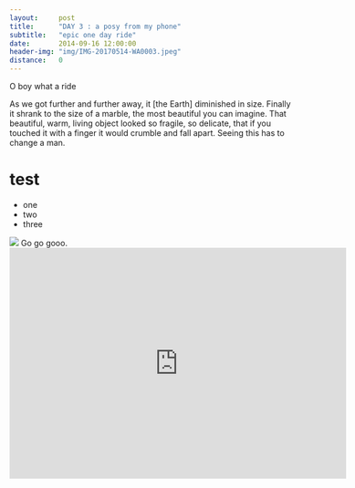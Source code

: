 ```yaml
---
layout:     post
title:      "DAY 3 : a posy from my phone"
subtitle:   "epic one day ride"
date:       2014-09-16 12:00:00
header-img: "img/IMG-20170514-WA0003.jpeg"
distance:   0
---
```


O boy what a ride

As we got further and further away, 
it [the Earth] diminished in size. Finally it shrank to the size of a marble, 
the
 most beautiful you can imagine. That beautiful, warm, living object looked so fragile, so delicate, that if you touched it with a finger it would crumble and fall apart. Seeing this has to change a man.



test
======

- one
- two
- three


<img src="{{ site.baseurl }}/img/test.jpg">
<span class="caption text-muted">Go go gooo.</span>

<iframe height='405' width='590' frameborder='0' allowtransparency='true' scrolling='no' src='https://www.strava.com/activities/948367627/embed/c76f2f7b09f0906f6085cf6cf8e1506e3ff3519c'></iframe>